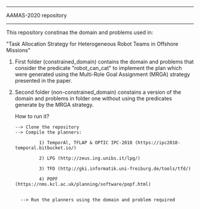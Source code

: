 ***************************************************************
AAMAS-2020 repository                                       
***************************************************************

This repository constinas the domain and problems used in:

"Task Allocation Strategy for Heterogeneous Robot Teams in Offshore Missions"

1. First folder (constrained_domain) contains the domain and problems that consider 
   the predicate "robot_can_cat" to implement the plan which were generated using the 
   Multi-Role Goal Assignment (MRGA) strategy presented in the paper.

2. Second folder (non-constrained_domain) constains a version of the domain and problems
   in folder one without using the predicates generate by  the MRGA strategy.
   
   How to run it?
   
       --> Clone the repository
       --> Compile the planners:
       
                1) TemporAl, TFLAP & OPTIC IPC-2018 (https://ipc2018-temporal.bitbucket.io/)
       
                2) LPG (http://zeus.ing.unibs.it/lpg/) 
                
                3) TFD (http://gki.informatik.uni-freiburg.de/tools/tfd/)
                
                4) POPF (https://nms.kcl.ac.uk/planning/software/popf.html)
                
                
         --> Run the planners using the domain and problem required
                
